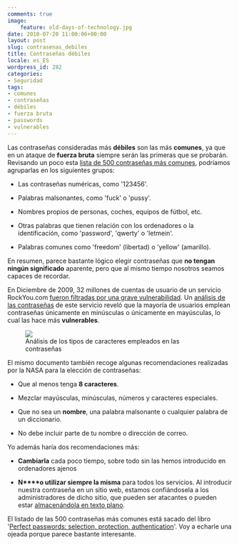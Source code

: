 ```yaml
---
comments: true
image:
    feature: old-days-of-technology.jpg
date: 2010-07-20 11:00:06+00:00
layout: post
slug: contrasenas_debiles
title: Contraseñas débiles
locale: es_ES
wordpress_id: 282
categories:
- Seguridad
tags:
- comunes
- contraseñas
- débiles
- fuerza bruta
- passwords
- vulnerables
---
```


Las contraseñas consideradas más **débiles** son las más **comunes**, ya que en un ataque de **fuerza bruta** siempre serán las primeras que se probarán. Revisando un poco esta [lista de 500 contraseñas más comunes](http://www.whatsmypass.com/the-top-500-worst-passwords-of-all-time), podríamos agruparlas en los siguientes grupos:



	
  * Las contraseñas numéricas, como '123456'.

	
  * Palabras malsonantes, como 'fuck' o 'pussy'.

	
  * Nombres propios de personas, coches, equipos de fútbol, etc.

	
  * Otras palabras que tienen relación con los ordenadores o la  identificación, como 'password', 'qwerty' o 'letmein'.

	
  * Palabras comunes como 'freedom' (libertad) o 'yellow' (amarillo).


En resumen, parece bastante lógico elegir contraseñas que **no tengan ningún significado** aparente, pero que al mismo tiempo nosotros seamos capaces de recordar.

En Diciembre de 2009, 32 millones de cuentas de usuario de un servicio RockYou.com [fueron filtradas por una grave vulnerabilidad](http://www.scmagazineus.com/rockyou-hack-compromises-32-million-passwords/article/159676/). Un [análisis de las contraseñas](http://www.imperva.com/docs/WP_Consumer_Password_Worst_Practices.pdf) de este servicio reveló que la mayoría de usuarios emplean contraseñas únicamente en minúsculas o únicamente en mayúsculas, lo cual las hace más **vulnerables**.


<figure>
	<a href="http://jllopezpino.files.wordpress.com/2010/07/passwords-rockyou.jpg">
        <img src="http://jllopezpino.files.wordpress.com/2010/07/passwords-rockyou.jpg">
    </a>
	<figcaption>Análisis de los tipos de caracteres empleados en las contraseñas</figcaption>
</figure>

El mismo documento también recoge algunas recomendaciones realizadas por la NASA para la elección de contraseñas:



	
  * Que al menos tenga **8 caracteres**.

	
  * Mezclar mayúsculas, minúsculas, números y caracteres especiales.

	
  * Que no sea un **nombre**, una palabra malsonante o cualquier palabra de un diccionario.

	
  * No debe incluir parte de tu nombre o dirección de correo.


Yo además haría dos recomendaciones más:

	
  * **Cambiarla** cada poco tiempo, sobre todo sin las hemos introducido en ordenadores ajenos

	
  * **N****o utilizar siempre la misma** para todos los servicios. Al introducir nuestra contraseña en un sitio web, estamos confiándosela a los administradores de dicho sitio, que pueden ser atacantes o pueden estar [almacenándola en texto plano](http://www.passwordfail.com/websites.aspx).


El listado de las 500 contraseñas más comunes está sacado del libro '[Perfect passwords: selection, protection, authentication](http://books.google.es/books?id=18PMr6ra0UQC)'. Voy a echarle una ojeada porque parece bastante interesante.
